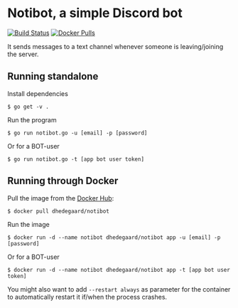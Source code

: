 # Notibot, a simple Discord bot

[![Build Status](https://travis-ci.org/dhedegaard/notibot.svg?branch=master)](https://travis-ci.org/dhedegaard/notibot)
[![Docker Pulls](https://img.shields.io/docker/pulls/dhedegaard/notibot.svg)](https://hub.docker.com/r/dhedegaard/notibot/)

It sends messages to a text channel whenever someone is leaving/joining the
server.

## Running standalone ##

Install dependencies

`$ go get -v .`

Run the program

`$ go run notibot.go -u [email] -p [password]`

Or for a BOT-user

`$ go run notibot.go -t [app bot user token]`

## Running through Docker ##

Pull the image from the [Docker Hub](https://hub.docker.com/r/dhedegaard/notibot/):

`$ docker pull dhedegaard/notibot`

Run the image

`$ docker run -d --name notibot dhedegaard/notibot app -u [email] -p [password]`

Or for a BOT-user

`$ docker run -d --name notibot dhedegaard/notibot app -t [app bot user token]`

You might also want to add `--restart always` as parameter for the container
to automatically restart it if/when the process crashes.
